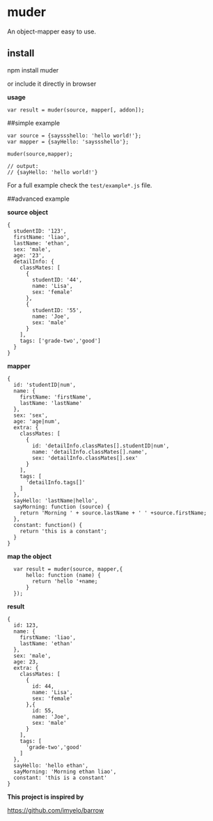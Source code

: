 # muder
An  object-mapper easy to use.

## install

  npm install muder


or include it directly in browser

  <script src="path/to/dist/muder.min.js"></script>

**usage**


    var result = muder(source, mapper[, addon]);

##simple example

    var source = {sayssshello: 'hello world!'};
    var mapper = {sayHello: 'sayssshello'};

    muder(source,mapper);

    // output:
    // {sayHello: 'hello world!'}



For a full example check the `test/example*.js` file.


##advanced example

**source object**

    {
      studentID: '123',
      firstName: 'liao',
      lastName: 'ethan',
      sex: 'male',
      age: '23',
      detailInfo: {
        classMates: [
          {
            studentID: '44',
            name: 'Lisa',
            sex: 'female'
          },
          {
            studentID: '55',
            name: 'Joe',
            sex: 'male'
          }
        ],
        tags: ['grade-two','good']
      }
    }

**mapper**

    {
      id: 'studentID|num',
      name: {
        firstName: 'firstName',
        lastName: 'lastName'
      },
      sex: 'sex',
      age: 'age|num',
      extra: {
        classMates: [
          {
            id: 'detailInfo.classMates[].studentID|num',
            name: 'detailInfo.classMates[].name',
            sex: 'detailInfo.classMates[].sex'
          }
        ],
        tags: [
          'detailInfo.tags[]'
        ]
      },
      sayHello: 'lastName|hello',
      sayMorning: function (source) {
        return 'Morning ' + source.lastName + ' ' +source.firstName;
      },
      constant: function() {
        return 'this is a constant';
      }
    }

**map the object**

      var result = muder(source, mapper,{
          hello: function (name) {
            return 'hello '+name;
          }
      });

**result**

    {
      id: 123,
      name: {
        firstName: 'liao',
        lastName: 'ethan'
      },
      sex: 'male',
      age: 23,
      extra: {
        classMates: [
          {
            id: 44,
            name: 'Lisa',
            sex: 'female'
          },{
            id: 55,
            name: 'Joe',
            sex: 'male'
          }
        ],
        tags: [
          'grade-two','good'
        ]
      },
      sayHello: 'hello ethan',
      sayMorning: 'Morning ethan liao',
      constant: 'this is a constant'
    }



**This project is inspired by**

https://github.com/imyelo/barrow

